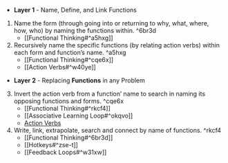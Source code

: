 - **Layer 1** - Name, Define, and Link Functions
1. Name the form (through going into or returning to why, what, where, how, who) by naming the functions within. ^6br3d
	- [[Functional Thinking#^a5hxg]]
2. Recursively name the specific functions (by relating action verbs) within each form and function’s name. ^a5hxg
    - [[Functional Thinking#^cqe6x]]
    - [[Action Verbs#^w40ye]]
- **Layer 2** - Replacing **Functions** in any Problem
3. Invert the action verb from a function’ name to search in naming its opposing functions and forms. ^cqe6x
    - [[Functional Thinking#^rkcf4]]
    - [[Associative Learning Loop#^okqvo]]
    - [Action Verbs](http://www.sinonimkata.com/)
4. Write, link, extrapolate, search and connect by name of functions. ^rkcf4
    - [[Functional Thinking#^6br3d]]
    - [[Hotkeys#^zse-t]]
    - [[Feedback Loops#^w31xw]]